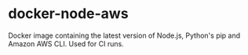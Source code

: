 # docker-node-aws
Docker image containing the latest version of Node.js, Python's pip and Amazon AWS CLI. Used for CI runs.

